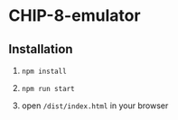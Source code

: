 # CHIP-8-emulator

## Installation

1. `npm install`

2. `npm run start`

3. open `/dist/index.html` in your browser
